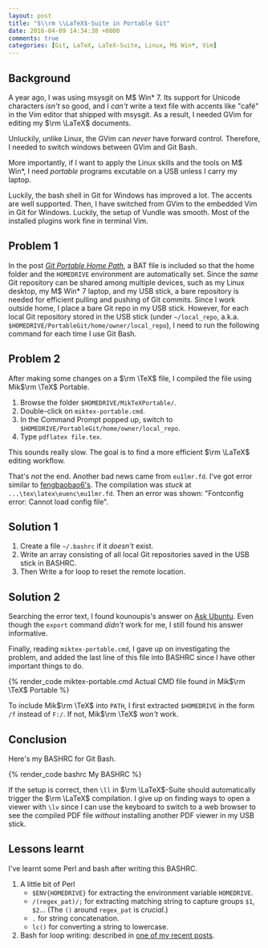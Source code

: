 ```yaml
---
layout: post
title: "$\\rm \\LaTeX$-Suite in Portable Git"
date: 2016-04-09 14:34:38 +0800
comments: true
categories: [Git, LaTeX, LaTeX-Suite, Linux, M$ Win*, Vim]
---
```


Background
---

A year ago, I was using msysgit on M\$ Win\* 7. Its support for
Unicode characters *isn't* so good, and I *can't* write a text file
with accents like "café" in the Vim editor that shipped with msysgit.
As a result, I needed GVim for editing my $\rm \LaTeX$ documents.

Unluckily, unlike Linux, the GVim can *never* have forward control.
Therefore, I needed to switch windows between GVim and Git Bash.

More importantly, if I want to apply the Linux skills and the tools on
M\$ Win\*, I need *portable* programs excutable on a USB unless I
carry my laptop.

Luckily, the bash shell in Git for Windows has improved a lot.  The
accents are well supported.  Then, I have switched from GVim to the
embedded Vim in Git for Windows.  Luckily, the setup of Vundle was
smooth. Most of the installed plugins work fine in terminal Vim.

Problem 1
---

In the post [*Git Portable Home Path*][pp1], a BAT file is included so
that the home folder and the `HOMEDRIVE` environment are automatically
set.  Since the *same* Git repository can be shared among multiple
devices, such as my Linux desktop, my M\$ Win\* 7 laptop, and my USB
stick, a bare repository is needed for efficient pulling and pushing
of Git commits.  Since I work outside home, I place a bare Git repo in
my USB stick.  However, for each local Git repository stored in the
USB stick (under `~/local_repo`, a.k.a.
`$HOMEDRIVE/PortableGit/home/owner/local_repo`), I need to run the
following command for each time I use Git Bash.

Problem 2
---

After making some changes on a $\rm \TeX$ file, I compiled the file
using Mik$\rm \TeX$ Portable.

1. Browse the folder `$HOMEDRIVE/MikTeXPortable/`.
2. Double-click on `miktex-portable.cmd`.
3. In the Command Prompt popped up, switch to
   `$HOMEDRIVE/PortableGit/home/owner/local_repo`.
4. Type `pdflatex file.tex`.

This sounds really slow.  The goal is to find a more efficient $\rm
\LaTeX$ editing workflow.

That's *not* the end.  Another bad news came from `eu1lmr.fd`.  I've
got error similar to [fengbaobao6's][err].  The compilation was
*stuck* at `...\tex\latex\euenc\eu1lmr.fd`.  Then an error was shown:
"Fontconfig error: Cannot load config file".

<!-- more -->

Solution 1
---

1. Create a file `~/.bashrc` if it *doesn't* exist.
2. Write an array consisting of all local Git repositories saved in
   the USB stick in BASHRC.
3. Then Write a for loop to reset the remote location.

Solution 2
---

Searching the error text, I found kounoupis's answer on
[Ask Ubuntu][au708541].  Even though the `export` command *didn't*
work for me, I still found his answer informative.

Finally, reading `miktex-portable.cmd`, I gave up on investigating the
problem, and added the last line of this file into BASHRC since I have
other important things to do.

{% render_code miktex-portable.cmd Actual CMD file found in Mik$\rm \TeX$ Portable %}

To include Mik$\rm \TeX$ into `PATH`, I first extracted `$HOMEDRIVE`
in the form `/f` instead of `F:/`.  If not, Mik$\rm \TeX$ *won't*
work.

Conclusion
---

Here's my BASHRC for Git Bash.

{% render_code bashrc My BASHRC %}

If the setup is correct, then `\ll` in $\rm \LaTeX$-Suite should
automatically trigger the $\rm \LaTeX$ compilation.  I give up on
finding ways to open a viewer with `\lv` since I can use the keyboard
to switch to a web browser to see the compiled PDF file *without*
installing another PDF viewer in my USB stick.

Lessons learnt
---

I've learnt some Perl and bash after writing this BASHRC.

1. A little bit of Perl
    - `$ENV{HOMEDRIVE}` for extracting the environment variable
        `HOMEDRIVE`.
    - `/(regex_pat)/;` for extracting matching string to capture
        groups `$1`, `$2`...  (The `()` around `regex_pat` is
        *crucial*.)
    - `.` for string concatenation.
    - `lc()` for converting a string to lowercase.
2. Bash for loop writing: described in [one of my recent posts][pp2].

[pp1]: /blog/2016/03/20/git-portable-home-path/
[err]: http://bbs.ctex.org/forum.php?mod=viewthread&tid=75679
[au708541]: http://askubuntu.com/a/708541
[pp2]: /blog/2016/04/08/loop-through-an-array-having-only-one-element-in-bash/
